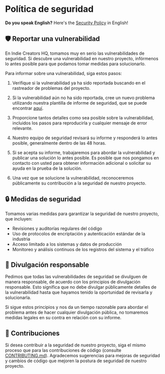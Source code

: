 <!--
* SECURITY.MD version 0.1.0
* If you make any modifications to this file, please update the Spanish version as well.
* Originally created by @Zyruks
* Contributors:
-->

# Política de seguridad

**Do you speak English?** Here's the [Security Policy](../SECURITY.md) in English!

## 🛡️ Reportar una vulnerabilidad

En Indie Creators HQ, tomamos muy en serio las vulnerabilidades de seguridad. Si descubre una vulnerabilidad en nuestro proyecto, infórmenos lo antes posible para que podamos tomar medidas para solucionarlo.

Para informar sobre una vulnerabilidad, siga estos pasos:

1. Verifique si la vulnerabilidad ya ha sido reportada buscando en el rastreador de problemas del proyecto.

2. Si la vulnerabilidad aún no ha sido reportada, cree un nuevo problema utilizando nuestra plantilla de informe de seguridad, que se puede encontrar [aquí](https://github.com/Tech-Code1/frontend-workii/issues/new/choose).

3. Proporcione tantos detalles como sea posible sobre la vulnerabilidad, incluidos los pasos para reproducirla y cualquier mensaje de error relevante.

4. Nuestro equipo de seguridad revisará su informe y responderá lo antes posible, generalmente dentro de las 48 horas.

5. Si se acepta su informe, trabajaremos para abordar la vulnerabilidad y publicar una solución lo antes posible. Es posible que nos pongamos en contacto con usted para obtener información adicional o solicitar su ayuda en la prueba de la solución.

6. Una vez que se solucione la vulnerabilidad, reconoceremos públicamente su contribución a la seguridad de nuestro proyecto.

## 🔒 Medidas de seguridad

Tomamos varias medidas para garantizar la seguridad de nuestro proyecto, que incluyen:

- Revisiones y auditorías regulares del código
- Uso de protocolos de encriptación y autenticación estándar de la industria
- Acceso limitado a los sistemas y datos de producción
- Monitoreo y análisis continuos de los registros del sistema y el tráfico

## 🙏 Divulgación responsable

Pedimos que todas las vulnerabilidades de seguridad se divulguen de manera responsable, de acuerdo con los principios de divulgación responsable. Esto significa que no debe divulgar públicamente detalles de la vulnerabilidad hasta que hayamos tenido la oportunidad de revisarla y solucionarla.

Si sigue estos principios y nos da un tiempo razonable para abordar el problema antes de hacer cualquier divulgación pública, no tomaremos medidas legales en su contra en relación con su informe.

## 🤝 Contribuciones

Si desea contribuir a la seguridad de nuestro proyecto, siga el mismo proceso que para las contribuciones de código (consulte [CONTRIBUTING.md](CONTRIBUTING_ES.md)). Agradecemos sugerencias para mejoras de seguridad y cambios de código que mejoren la postura de seguridad de nuestro proyecto.
